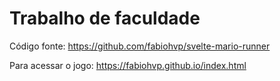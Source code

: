 # Trabalho de faculdade

Código fonte:
https://github.com/fabiohvp/svelte-mario-runner

Para acessar o jogo:
https://fabiohvp.github.io/index.html
